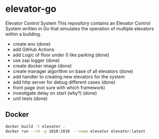 # elevator-go
Elevator Control System
This repository contains an Elevator Control System written in Go that simulates the operation of multiple elevators within a building.



* create env (done)
* add GitHub Actions
* add Logic of floor under 0 like parking (done)
* use zap logger (done)
* create docker image (done)
* create manager algorithm on base of all elevators (done)
* add handler to creating new elevators for the system
* add http server for debug different cases (done)
* front page (not sure  with which framework)
* investigate delay on start (why?) (done)
* unit tests (done)


## Docker
```bash
docker build -t elevator . 
docker run --rm -p 1010:1010  --name elevator elevator:latest   
```
